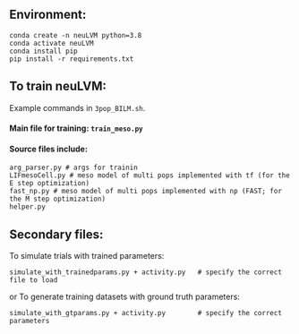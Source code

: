 ## Environment: 

```
conda create -n neuLVM python=3.8
conda activate neuLVM
conda install pip
pip install -r requirements.txt
```

## To train neuLVM:
Example commands in `3pop_BILM.sh`. 


#### Main file for training: `train_meso.py`

#### Source files include:
```
arg_parser.py # args for trainin
LIFmesoCell.py # meso model of multi pops implemented with tf (for the E step optimization)
fast_np.py # meso model of multi pops implemented with np (FAST; for the M step optimization)
helper.py		
```

## Secondary files:
To simulate trials with trained parameters:

`simulate_with_trainedparams.py + activity.py 	# specify the correct file to load`

or To generate training datasets with ground truth parameters:  

`simulate_with_gtparams.py + activity.py 		# specify the correct parameters`

